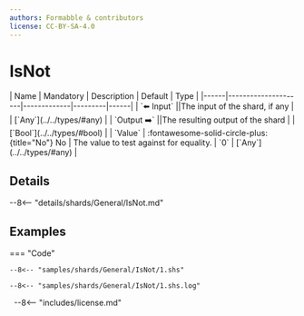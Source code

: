 ```yaml
---
authors: Formabble & contributors
license: CC-BY-SA-4.0
---
```



# IsNot

<div class="sh-parameters" markdown="1">
| Name | Mandatory | Description | Default | Type |
|------|---------------------|-------------|---------|------|
| `⬅️ Input` ||The input of the shard, if any | | [`Any`](../../types/#any) |
| `Output ➡️` ||The resulting output of the shard | | [`Bool`](../../types/#bool) |
| `Value` | :fontawesome-solid-circle-plus:{title="No"} No  | The value to test against for equality. | `0` | [`Any`](../../types/#any) |

</div>



## Details

--8<-- "details/shards/General/IsNot.md"


## Examples

=== "Code"

  ```x86asm linenums="1"
  --8<-- "samples/shards/General/IsNot/1.shs"
  ```

  ```
  --8<-- "samples/shards/General/IsNot/1.shs.log"
  ```
&nbsp;
--8<-- "includes/license.md"

